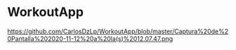 # WorkoutApp



https://github.com/CarlosDzLp/WorkoutApp/blob/master/Captura%20de%20Pantalla%202020-11-12%20a%20la(s)%2012.07.47.png
